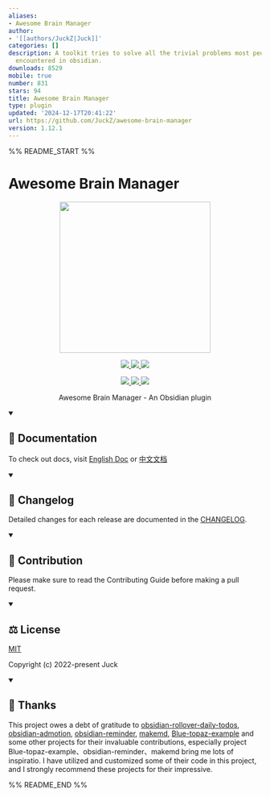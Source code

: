 ```yaml
---
aliases:
- Awesome Brain Manager
author:
- '[[authors/JuckZ|Juck]]'
categories: []
description: A toolkit tries to solve all the trivial problems most people usually
  encountered in obsidian.
downloads: 8529
mobile: true
number: 831
stars: 94
title: Awesome Brain Manager
type: plugin
updated: '2024-12-17T20:41:22'
url: https://github.com/JuckZ/awesome-brain-manager
version: 1.12.1
---
```


%% README_START %%

# Awesome Brain Manager

<p align="center">
  <img width="300px" src="/public/logo.png">
</p>

<p align="center">
  <a href="https://github.com/semantic-release/semantic-release">
    <img src="https://img.shields.io/badge/%20%20%F0%9F%93%A6%F0%9F%9A%80-semantic--release-e10079.svg">
  </a>
  <a href="https://npmcharts.com/compare/awesome-brain-manager?minimal=true">
    <img src="https://img.shields.io/npm/dm/awesome-brain-manager.svg">
  </a>
  <a href="https://codecov.io/gh/JuckZ/awesome-brain-manager" >
    <img src="https://codecov.io/gh/JuckZ/awesome-brain-manager/branch/master/graph/badge.svg?token=D6DI2HRC5Q"/>
  </a>
  <br>
</p>

<p align="center">
  <a href="https://www.npmjs.org/package/awesome-brain-manager">
    <img src="https://img.shields.io/npm/v/awesome-brain-manager/latest.svg">
  </a>
  <a href="https://www.npmjs.org/package/awesome-brain-manager">
    <img src="https://img.shields.io/npm/v/awesome-brain-manager/next.svg">
  </a>
  <a href="https://www.npmjs.org/package/awesome-brain-manager">
    <img src="https://img.shields.io/npm/v/awesome-brain-manager/beta.svg">
  </a>
</p>

<p align="center">Awesome Brain Manager - An Obsidian plugin</p>

<details open>
  <summary><h2>📝 Documentation </h2></summary>

  To check out docs, visit [English Doc](https://abm.ihave.cool) or [中文文档](https://abm.ihave.cool/zh)

</details>

<details open>
<!-- 🔄 -->
  <summary><h2>📅 Changelog </h2></summary>
  
  Detailed changes for each release are documented in the [CHANGELOG](https://github.com/JuckZ/awesome-brain-manager/blob/master/CHANGELOG.md).

</details>

<details open>
<!-- 👥 -->
  <summary><h2> 🤝 Contribution </h2></summary>

  Please make sure to read the Contributing Guide before making a pull request.

</details>

<details open>
<!-- 📜 -->
  <summary><h2> ⚖️ License </h2></summary>

  [MIT](https://github.com/JuckZ/awesome-brain-manager/blob/master/LICENSE)

  Copyright (c) 2022-present Juck

</details>

<details open>
<!-- 🙏 -->
  <summary><h2> 💖 Thanks </h2></summary>

  This project owes a debt of gratitude to [obsidian-rollover-daily-todos](https://github.com/lumoe/obsidian-rollover-daily-todos), [obsidian-admotion](https://github.com/valentine195/obsidian-admonition), [obsidian-reminder](https://github.com/uphy/obsidian-reminder), [makemd](https://github.com/Make-md/makemd), [Blue-topaz-example](https://github.com/PKM-er/Blue-topaz-example) and some other projects for their invaluable contributions, especially project Blue-topaz-example、obsidian-reminder、makemd bring me lots of inspiratio. I have utilized and customized some of their code in this project, and I strongly recommend these projects for their impressive.

</details>


%% README_END %%